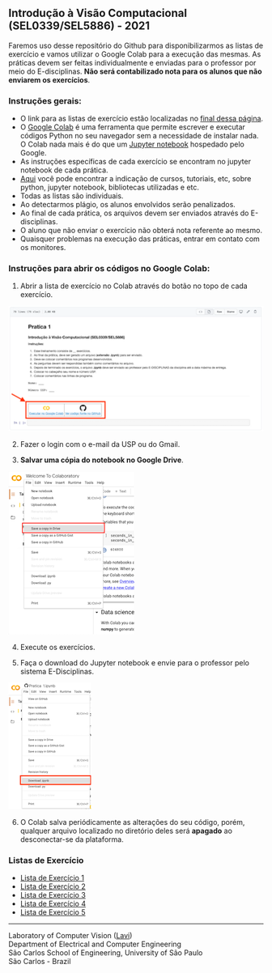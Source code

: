   
 ## Introdução à Visão Computacional (SEL0339/SEL5886) - 2021
 
 Faremos uso desse repositório do Github para disponibilizarmos as listas de exercício e vamos utilizar o Google Colab para a execução das mesmas. As práticas devem ser feitas individualmente e enviadas para o professor por meio do E-disciplinas. **Não será contabilizado nota para os alunos que não enviarem os exercícios**. 

### Instruções gerais:

 - O link para as listas de exercício estão localizadas no [final dessa página](https://github.com/LAVI-USP/SEL0339-SEL5886_2021#listas-de-exercício).
 - O [Google Colab](https://colab.research.google.com/notebooks/intro.ipynb) é uma ferramenta que permite escrever e executar códigos Python no seu navegador sem a necessidade de instalar nada. O Colab nada mais é do que um [Jupyter notebook](https://jupyter.org) hospedado pelo Google.
 - As instruções específicas de cada exercício se encontram no jupyter notebook de cada prática.
 - [Aqui](https://github.com/LAVI-USP/SEL0339-SEL5886_2021/tree/main/extra) você pode encontrar a indicação de cursos, tutoriais, etc, sobre python, jupyter notebook, bibliotecas utilizadas e etc.
 - Todas as listas são individuais.
 - Ao detectarmos plágio, os alunos envolvidos serão penalizados.
 - Ao final de cada prática, os arquivos devem ser enviados através do E-disciplinas.
 - O aluno que não enviar o exercício não obterá nota referente ao mesmo.
 - Quaisquer problemas na execução das práticas, entrar em contato com os monitores.
 
### Instruções para abrir os códigos no Google Colab:
 
1. Abrir a lista de exercício no Colab através do botão no topo de cada exercício.  

![](https://github.com/LAVI-USP/SEL0339-SEL5886_2021/blob/main/imagens/readme/Execute_Colab.png)

2.  Fazer o login com o e-mail da USP ou do Gmail.

3.  **Salvar uma cópia do notebook no Google Drive**. 

![](https://github.com/LAVI-USP/SEL0339-SEL5886_2021/blob/main/imagens/readme/Save_GDrive.png)

4. Execute os exercícios.

5. Faça o download do Jupyter notebook e envie para o professor pelo sistema E-Disciplinas.

![](https://github.com/LAVI-USP/SEL0339-SEL5886_2021/blob/main/imagens/readme/Download.png)

6. O Colab salva periódicamente as alterações do seu código, porém, qualquer arquivo localizado no diretório deles será **apagado** ao desconectar-se da plataforma.

### Listas de Exercício

 - [Lista de Exercício 1](https://github.com/LAVI-USP/SEL0339-SEL5886_2021/blob/main/praticas/Lista_de_Exercicio_1.ipynb)
 - [Lista de Exercício 2](https://github.com/LAVI-USP/SEL0339-SEL5886_2021/blob/main/praticas/Lista_de_Exercicio_2.ipynb)
 - [Lista de Exercício 3](https://github.com/LAVI-USP/SEL0339-SEL5886_2021/blob/main/praticas/Lista_de_Exercicio_3.ipynb)
 - [Lista de Exercício 4](https://github.com/LAVI-USP/SEL0339-SEL5886_2021/blob/main/praticas/Lista_de_Exercicio_4.ipynb)
 - [Lista de Exercício 5](https://github.com/LAVI-USP/SEL0339-SEL5886_2021/blob/main/praticas/Lista_de_Exercicio_5.ipynb)
---

Laboratory of Computer Vision ([Lavi](http://iris.sel.eesc.usp.br/lavi/))  
Department of Electrical and Computer Engineering  
São Carlos School of Engineering, University of São Paulo  
São Carlos - Brazil
